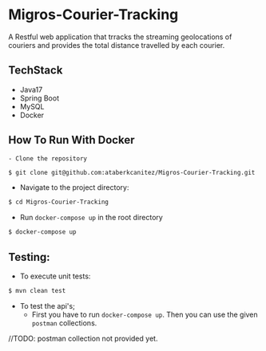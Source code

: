 # Migros-Courier-Tracking

A Restful web application that trracks the streaming geolocations of couriers and provides the total distance travelled by each courier.


## TechStack
 - Java17
 - Spring Boot
 - MySQL
 - Docker

## How To Run With Docker
    - Clone the repository
```bash
$ git clone git@github.com:ataberkcanitez/Migros-Courier-Tracking.git
```
- Navigate to the project directory:
 ```bash
$ cd Migros-Courier-Tracking
 ```
- Run `docker-compose up` in the root directory
```bash
$ docker-compose up
 ```

## Testing:
- To execute unit tests:
```bash
$ mvn clean test
```

- To test the api's;
    - First you have to run `docker-compose up`. Then you can use the given `postman` collections. 
     
//TODO: postman collection not provided yet.




